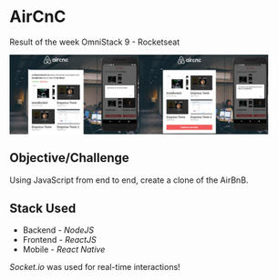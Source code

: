 # AirCnC

Result of the week OmniStack 9 - Rocketseat
<div style="display:flex">
<img src="https://github.com/jnetto23/OmniStack-09/blob/master/screenshots/aircnc-solicitation.png" width="45%" height="auto"/>
<img src="https://github.com/jnetto23/OmniStack-09/blob/master/screenshots/aircnc-approval.png" width="45%" height="auto"/>
</div>

## Objective/Challenge

Using JavaScript from end to end, create a clone of the AirBnB.

## Stack Used

- Backend - _NodeJS_
- Frontend - _ReactJS_
- Mobile - _React Native_

_Socket.io_ was used for real-time interactions!
